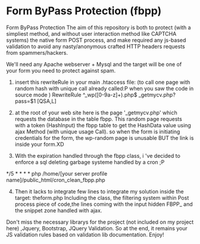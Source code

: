 # Form ByPass Protection (fbpp)
Form ByPass Protection
The aim of this repository is both to protect (with a simpliest method, and without user interaction method like CAPTCHA systems) the native form POST process, and make required any js-based validation to avoid any nasty/anonymous crafted HTTP headers requests from spammers/hackers.

We'll need any Apache webserver + Mysql and the target will be one of your form you need to protect against spam.

1) insert this rewriteRule in your main .htaccess file: (to call one page with random hash with unique call already called:P when you saw the code in source mode )
RewriteRule ^_wp([0-9a-z]+)\.php$ _getmycv.php?pass=$1 [QSA,L]

2) at the root of your web site here is the page '_getmycv.php' which requests the database in the table fbpp.
This random page requests with a token (HashInput) the fbpp table to get the HashData value using ajax Method (with unique usage Call).
so when the form is initiating credentials for the form, the wp-random page is unusable BUT the link is inside your form.XD

3) With the expiration handled through the fbpp class, i 've decided to enforce a sql deleting garbage systeme handled by a cron ;P

*/5 * * * * php /home/[your server profile name]/public_html/cron_clean_fbpp.php

4) Then it lacks to integrate few lines to integrate my solution inside the target: theform.php
Including the class, the filtering system within Post process piece of code,the lines  coming with the input hidden FBPP_ and the snippet zone handled with ajax.

Don't miss the necessary librarys for the project (not included on my project here) ,Jquery, Bootstrap, JQuery Validation.
So at the end, it remains your JS validation rules based on validation lib documentation. Enjoy!
